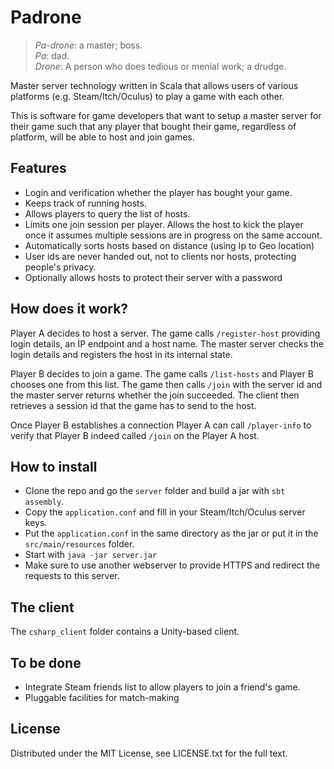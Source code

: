 # Padrone

>*Pa-drone*: a master; boss.  
*Pa*: dad.  
*Drone*: A person who does tedious or menial work; a drudge.

Master server technology written in Scala that allows users of various platforms (e.g. Steam/Itch/Oculus) to
play a game with each other.

This is software for game developers that want to setup a master server for their
game such that any player that bought their game, regardless of platform, will be able
to host and join games.

## Features

- Login and verification whether the player has bought your game.
- Keeps track of running hosts.
- Allows players to query the list of hosts.
- Limits one join session per player. Allows the host to kick the player
  once it assumes multiple sessions are in progress on the same account.
- Automatically sorts hosts based on distance (using Ip to Geo location)
- User ids are never handed out, not to clients nor hosts, protecting people's privacy.
- Optionally allows hosts to protect their server with a password

## How does it work?

Player A decides to host a server. The game calls `/register-host` providing login details,
an IP endpoint and a host name. The master server checks the login details and
registers the host in its internal state.

Player B decides to join a game. The game calls `/list-hosts` and Player B chooses
one from this list. The game then calls `/join` with the server id and the master
server returns whether the join succeeded. The client then retrieves a session id
that the game has to send to the host.

Once Player B establishes a connection Player A can call `/player-info`
to verify that Player B indeed called `/join` on the Player A host.

## How to install

- Clone the repo and go the `server` folder and build a jar with `sbt assembly`.
- Copy the `application.conf` and fill in your Steam/Itch/Oculus server keys.
- Put the `application.conf` in the same directory as the jar or put it in the
`src/main/resources` folder.
- Start with `java -jar server.jar`
- Make sure to use another webserver to provide HTTPS and redirect the requests
to this server.

## The client

The `csharp_client` folder contains a Unity-based client.

## To be done

- Integrate Steam friends list to allow players to join a friend's game.
- Pluggable facilities for match-making

## License

Distributed under the MIT License, see LICENSE.txt for the full text.
